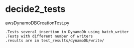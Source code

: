 # decide2_tests

awsDynamoDBCreationTest.py

    .Tests several insertion in DynamoDb using batch_writer
    .Tests with different number of writers
    .results are in test_results/dynamoDb/write/

